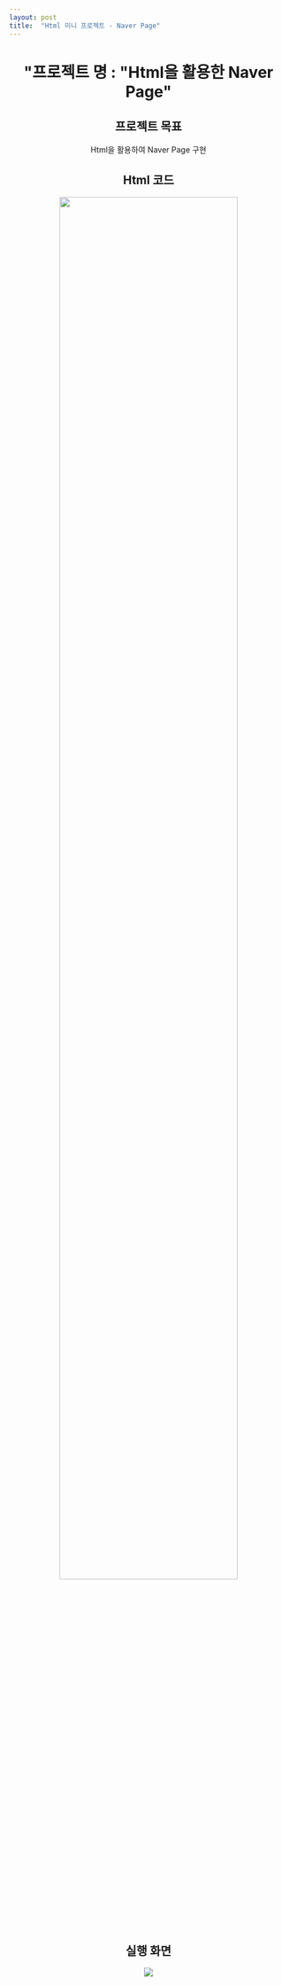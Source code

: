 ```yaml
---
layout: post
title:  "Html 미니 프로젝트 - Naver Page"
---
```

   
<div align="center"><h1> "프로젝트 명 : "Html을 활용한 Naver Page" </h1>   
    
<h2> 프로젝트 목표 </h2>   
Html을 활용하여 Naver Page 구현      

<h2> Html 코드 </h2>   

<p align="center">
  <img src="https://user-images.githubusercontent.com/97649924/175931121-e63c2378-822a-4c0b-8afb-ac16d6b519bf.png" width="80%" height="80%">
  </p>
   
   
<h2> 실행 화면 </h2>   
   
<p align="center">
<img src="https://user-images.githubusercontent.com/97649924/175913801-f646f3ea-1bc5-4c8c-b0c7-5c2d5fdb2680.gif">
</p>
</div>
